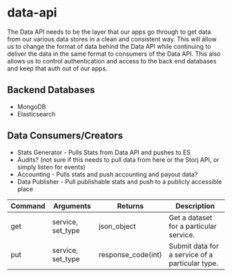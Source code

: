 # data-api

The Data API needs to be the layer that our apps go through to get data from our various data stores in a clean and consistent way. This will allow us to change the format of data behind the Data API while continuing to deliver the data in the same format to consumers of the Data API. This also allows us to control authentication and access to the back end databases and keep that auth out of our apps.

## Backend Databases

+ MongoDB
+ Elasticsearch

## Data Consumers/Creators

+ Stats Generator - Pulls Stats from Data API and pushes to ES
+ Audits? (not sure if this needs to pull data from here or the Storj API, or simply listen for events)
+ Accounting - Pulls stats and push accounting and payout data?
+ Data Publisher - Pull publishable stats and push to a publicly accessible place

| Command      | Arguments           | Returns            | Description                                            |
| -------------|---------------------|--------------------|--------------------------------------------------------|
| get          | service, set_type   | json_object | Get a dataset for a particular service.                |
| put          | service, set_type   | response_code(int) | Submit data for a service of a particular type. |
